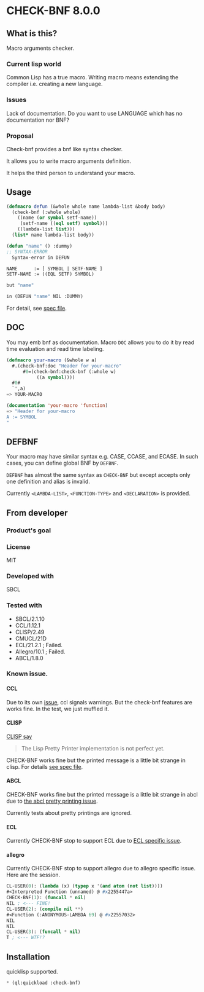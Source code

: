 # CHECK-BNF 8.0.0
## What is this?
Macro arguments checker.

### Current lisp world
Common Lisp has a true macro.
Writing macro means extending the compiler i.e. creating a new language.

### Issues
Lack of documentation.
Do you want to use LANGUAGE which has no documentation nor BNF?

### Proposal
Check-bnf provides a bnf like syntax checker.

It allows you to write macro arguments definition.

It helps the third person to understand your macro.

## Usage

```lisp
(defmacro defun (&whole whole name lambda-list &body body)
  (check-bnf (:whole whole)
    ((name (or symbol setf-name))
     (setf-name ((eql setf) symbol)))
    ((lambda-list list)))
  (list* name lambda-list body))

(defun "name" () :dummy)
;; SYNTAX-ERROR
  Syntax-error in DEFUN

NAME      := [ SYMBOL | SETF-NAME ]
SETF-NAME := ((EQL SETF) SYMBOL)

but "name"

in (DEFUN "name" NIL :DUMMY)
```

For detail, see [spec file](spec/check-bnf.lisp).

## DOC
You may emb bnf as documentation.
Macro `DOC` allows you to do it by read time evaluation and read time labeling.

```lisp
(defmacro your-macro (&whole w a)
  #.(check-bnf:doc "Header for your-macro"
      #0=(check-bnf:check-bnf (:whole w)
           ((a symbol))))
  #0#
  `',a)
=> YOUR-MACRO

(documentation 'your-macro 'function)
=> "Header for your-macro
A := SYMBOL
"
```

## DEFBNF
Your macro may have similar syntax e.g. CASE, CCASE, and ECASE.
In such cases, you can define global BNF by `DEFBNF`.

`DEFBNF` has almost the same syntax as `CHECK-BNF` but except accepts only one definition and alias is invalid.

Currently `<LAMBDA-LIST>`, `<FUNCTION-TYPE>` and `<DECLARATION>` is provided.

## From developer

### Product's goal

### License
MIT

### Developed with
SBCL

### Tested with
* SBCL/2.1.10
* CCL/1.12.1
* CLISP/2.49
* CMUCL/21D
* ECL/21.2.1 ; Failed.
* Allegro/10.1 ; Failed.
* ABCL/1.8.0

### Known issue.
#### CCL
Due to its own [issue](https://github.com/Clozure/ccl/issues/350), ccl signals warnings.
But the check-bnf features are works fine.
In the test, we just muffled it.

#### CLISP
[CLISP say](https://clisp.sourceforge.io/impnotes.html#clpp)

> The Lisp Pretty Printer implementation is not perfect yet.

CHECK-BNF works fine but the printed message is a little bit strange in clisp.
For details [see spec file](spec/check-bnf.lisp).

#### ABCL
CHECK-BNF works fine but the printed message is a little bit strange in abcl
due to [the abcl pretty printing issue](https://github.com/armedbear/abcl/issues/406).

Currently tests about pretty printings are ignored.

#### ECL
Currently CHECK-BNF stop to support ECL due to [ECL specific issue](https://gitlab.com/embeddable-common-lisp/ecl/-/issues/570).

#### allegro
Currently CHECK-BNF stop to support allegro due to allegro specific issue.
Here are the session.

```lisp
CL-USER(0): (lambda (x) (typep x '(and atom (not list))))
#<Interpreted Function (unnamed) @ #x2255447a>
CHECK-BNF(1): (funcall * nil)
NIL ; <--- FINE!
CL-USER(2): (compile nil **)
#<Function (:ANONYMOUS-LAMBDA 69) @ #x22557032>
NIL
NIL
CL-USER(3): (funcall * nil)
T ; <--- WTF!?
```
## Installation

quicklisp supported.

```lisp
* (ql:quickload :check-bnf)
```
